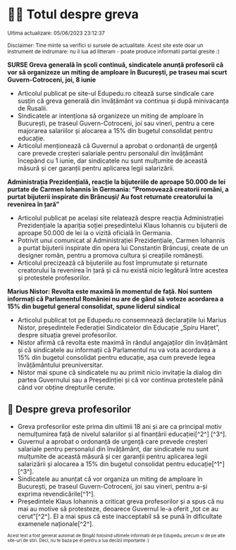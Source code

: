 # 👩‍🏫 Totul despre greva
<sub>Ultima actualizare: 05/06/2023 23:12:37</sub>

<sub>Disclaimer: Tine minte sa verifici si sursele de actualitate. Acest site este doar un instrument de indrumare: nu il lua ad litteram - poate produce informatii partial gresite :)</sub>

**SURSE Greva generală în școli continuă, sindicatele anunță profesorii că vor să organizeze un miting de amploare în București, pe traseu mai scurt Guvern-Cotroceni, joi, 8 iunie**

- Articolul publicat pe site-ul Edupedu.ro citează surse sindicale care susțin că greva generală din învățământ va continua și după minivacanța de Rusalii.
- Sindicatele ar intenționa să organizeze un miting de amploare în București, pe traseul Guvern-Cotroceni, joi sau vineri, pentru a cere majorarea salariilor și alocarea a 15% din bugetul consolidat pentru educație.
- Articolul menționează că Guvernul a aprobat o ordonanță de urgență care prevede creșteri salariale pentru personalul din învățământ începând cu 1 iunie, dar sindicatele nu sunt mulțumite de această măsură și cer garanții pentru aplicarea legii salarizării.

**Administrația Prezidențială, reacție la bijuteriile de aproape 50.000 de lei purtate de Carmen Iohannis în Germania: ”Promovează creatorii români, a purtat bijuterii inspirate din Brâncuși/ Au fost returnate creatorului la revenirea în țară”**

- Articolul publicat pe același site relatează despre reacția Administrației Prezidențiale la apariția soției președintelui Klaus Iohannis cu bijuterii de aproape 50.000 de lei la o vizită oficială în Germania.
- Potrivit unui comunicat al Administrației Prezidențiale, Carmen Iohannis a purtat bijuterii inspirate din opera lui Constantin Brâncuși, create de un designer român, pentru a promova cultura și creațiile românești.
- Articolul precizează că bijuteriile au fost împrumutate și returnate creatorului la revenirea în țară și că nu există nicio legătură între acestea și protestele profesorilor.

**Marius Nistor: Revolta este maximă în momentul de față. Noi suntem informați că Parlamentul României nu are de gând să voteze acordarea a 15% din bugetul general consolidat, spune liderul sindical**

- Articolul publicat tot pe Edupedu.ro consemnează declarațiile lui Marius Nistor, președintele Federației Sindicatelor din Educație „Spiru Haret”, despre situația grevei profesorilor.
- Nistor afirmă că revolta este maximă în rândul angajaților din învățământ și că sindicatele au informații că Parlamentul nu va vota acordarea a 15% din bugetul consolidat pentru educație, așa cum prevede legea învățământului preuniversitar.
- Nistor mai spune că sindicatele nu au primit nicio invitație la dialog din partea Guvernului sau a Președinției și că vor continua protestele până când vor obține drepturile cerute.

## 🏫 Despre greva profesorilor

- Greva profesorilor este prima din ultimii 18 ani și are ca principal motiv nemulțumirea față de nivelul salariilor și al finanțării educației[^2^] [^3^].
- Guvernul a aprobat o ordonanță de urgență care prevede creșteri salariale pentru personalul din învățământ, dar sindicatele nu sunt mulțumite de această măsură și cer garanții pentru aplicarea legii salarizării și alocarea a 15% din bugetul consolidat pentru educație[^1^] [^3^].
- Sindicatele au anunțat că vor organiza un miting de amploare în București, pe traseul Guvern-Cotroceni, joi sau vineri, pentru a-și exprima revendicările[^1^].
- Președintele Klaus Iohannis a criticat greva profesorilor și a spus că nu mai au motive să protesteze, deoarece Guvernul le-a oferit „tot ce au cerut”[^2^]. El a mai spus că este inacceptabil să se pună în dificultate examenele naționale[^2^].


<sub><sub>Acest text a fost generat automat de BingAI folosind ultimele informatii de pe Edupedu, precum si de pe alte site-uri de stiri. Deci, nu te baza pe el pentru a lua decizii importante :)</sub></sub>